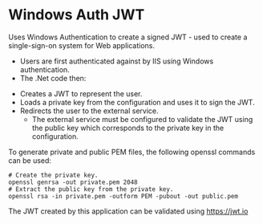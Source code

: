 Windows Auth JWT
================

Uses Windows Authentication to create a signed JWT - used to create a single-sign-on system for Web applications.

* Users are first authenticated against by IIS using Windows authentication.
* The .Net code then:
 - Creates a JWT to represent the user.
 - Loads a private key from the configuration and uses it to sign the JWT.
 - Redirects the user to the external service.
   - The external service must be configured to validate the JWT using the public key which corresponds to the private key in the configuration.

To generate private and public PEM files, the following openssl commands can be used:

```
# Create the private key.
openssl genrsa -out private.pem 2048
# Extract the public key from the private key.
openssl rsa -in private.pem -outform PEM -pubout -out public.pem
```

The JWT created by this application can be validated using https://jwt.io
